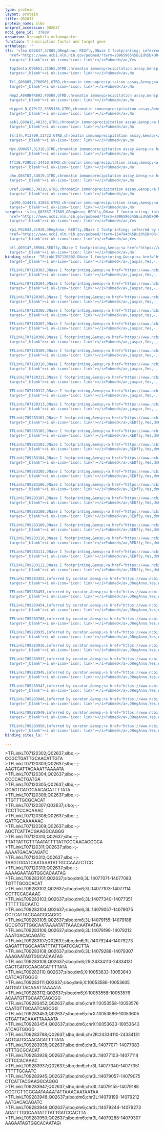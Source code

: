 ```yaml
---
type: protein
layout: protein
title: Q02637
protein_name: slbo
uniprot_accession: Q02637
ncbi_gene_id: '37889'
organism: Drosophila melanogaster
function: transcription factor and target gene
orthologs: ''
tfs: 'slbo,Q02637,37889,ORegAnno; REDfly,DNase I footprinting; inferred by curator,&ensp;<a
  href="https://www.ncbi.nlm.nih.gov/pubmed/?term=20965965%5Buid%5D+OR+26578589%5Buid%5D+OR+1459454%5Buid%5D"
  target="_blank"><i uk-icon="icon: link"></i>Pubmed</a>,Yes

  Top3beta,O96651,31565,GTRD,chromatin immunoprecipitation assay,&ensp;<a href="https://www.ncbi.nlm.nih.gov/pubmed/?term=27924024%5Buid%5D"
  target="_blank"><i uk-icon="icon: link"></i>Pubmed</a>,No

  Trl,Q08605,2768981,GTRD,chromatin immunoprecipitation assay,&ensp;<a href="https://www.ncbi.nlm.nih.gov/pubmed/?term=27924024%5Buid%5D"
  target="_blank"><i uk-icon="icon: link"></i>Pubmed</a>,No

  Nep2,A0A0B4K692,40588,GTRD,chromatin immunoprecipitation assay,&ensp;<a href="https://www.ncbi.nlm.nih.gov/pubmed/?term=27924024%5Buid%5D"
  target="_blank"><i uk-icon="icon: link"></i>Pubmed</a>,No

  Nipped-B,Q7PLI2,3355136,GTRD,chromatin immunoprecipitation assay,&ensp;<a href="https://www.ncbi.nlm.nih.gov/pubmed/?term=27924024%5Buid%5D"
  target="_blank"><i uk-icon="icon: link"></i>Pubmed</a>,No

  ash1,Q9VW15,40133,GTRD,chromatin immunoprecipitation assay,&ensp;<a href="https://www.ncbi.nlm.nih.gov/pubmed/?term=27924024%5Buid%5D"
  target="_blank"><i uk-icon="icon: link"></i>Pubmed</a>,No

  fs(1)h,P13709,31722,GTRD,chromatin immunoprecipitation assay,&ensp;<a href="https://www.ncbi.nlm.nih.gov/pubmed/?term=27924024%5Buid%5D"
  target="_blank"><i uk-icon="icon: link"></i>Pubmed</a>,No

  Myc,Q9W4S7,31310,GTRD,chromatin immunoprecipitation assay,&ensp;<a href="https://www.ncbi.nlm.nih.gov/pubmed/?term=27924024%5Buid%5D"
  target="_blank"><i uk-icon="icon: link"></i>Pubmed</a>,No

  TfIIB,P29052,34430,GTRD,chromatin immunoprecipitation assay,&ensp;<a href="https://www.ncbi.nlm.nih.gov/pubmed/?term=27924024%5Buid%5D"
  target="_blank"><i uk-icon="icon: link"></i>Pubmed</a>,No

  pho,Q8ST83,43819,GTRD,chromatin immunoprecipitation assay,&ensp;<a href="https://www.ncbi.nlm.nih.gov/pubmed/?term=27924024%5Buid%5D"
  target="_blank"><i uk-icon="icon: link"></i>Pubmed</a>,No

  Dref,Q94883,34328,GTRD,chromatin immunoprecipitation assay,&ensp;<a href="https://www.ncbi.nlm.nih.gov/pubmed/?term=27924024%5Buid%5D"
  target="_blank"><i uk-icon="icon: link"></i>Pubmed</a>,No

  Cp190,Q24478,41848,GTRD,chromatin immunoprecipitation assay,&ensp;<a href="https://www.ncbi.nlm.nih.gov/pubmed/?term=27924024%5Buid%5D"
  target="_blank"><i uk-icon="icon: link"></i>Pubmed</a>,No'
targets: 'slbo,Q02637,37889,ORegAnno; REDfly,DNase I footprinting; inferred by curator,&ensp;<a
  href="https://www.ncbi.nlm.nih.gov/pubmed/?term=20965965%5Buid%5D+OR+26578589%5Buid%5D+OR+1459454%5Buid%5D"
  target="_blank"><i uk-icon="icon: link"></i>Pubmed</a>,Yes

  Yp1,P02843,31939,ORegAnno; REDfly,DNase I footprinting; inferred by curator,&ensp;<a
  href="https://www.ncbi.nlm.nih.gov/pubmed/?term=1547943%5Buid%5D+OR+7720712%5Buid%5D+OR+26578589%5Buid%5D+OR+20965965%5Buid%5D"
  target="_blank"><i uk-icon="icon: link"></i>Pubmed</a>,Yes

  btl,Q09147,39564,REDfly,DNase I footprinting,&ensp;<a href="https://www.ncbi.nlm.nih.gov/pubmed/?term=20965965%5Buid%5D+OR+7671793%5Buid%5D"
  target="_blank"><i uk-icon="icon: link"></i>Pubmed</a>,No'
binding_sites: 'TFLinkLT07120302,DNase I footprinting,&ensp;<a href="https://www.ncbi.nlm.nih.gov/pubmed/?term=15572468%5Buid%5D"
  target="_blank"><i uk-icon="icon: link"></i>Pubmed</a>,jaspar,Yes,-,-,-,-,-

  TFLinkLT07120303,DNase I footprinting,&ensp;<a href="https://www.ncbi.nlm.nih.gov/pubmed/?term=15572468%5Buid%5D"
  target="_blank"><i uk-icon="icon: link"></i>Pubmed</a>,jaspar,Yes,-,-,-,-,-

  TFLinkLT07120304,DNase I footprinting,&ensp;<a href="https://www.ncbi.nlm.nih.gov/pubmed/?term=15572468%5Buid%5D"
  target="_blank"><i uk-icon="icon: link"></i>Pubmed</a>,jaspar,Yes,-,-,-,-,-

  TFLinkLT07120305,DNase I footprinting,&ensp;<a href="https://www.ncbi.nlm.nih.gov/pubmed/?term=15572468%5Buid%5D"
  target="_blank"><i uk-icon="icon: link"></i>Pubmed</a>,jaspar,Yes,-,-,-,-,-

  TFLinkLT07120306,DNase I footprinting,&ensp;<a href="https://www.ncbi.nlm.nih.gov/pubmed/?term=15572468%5Buid%5D"
  target="_blank"><i uk-icon="icon: link"></i>Pubmed</a>,jaspar,Yes,-,-,-,-,-

  TFLinkLT07120307,DNase I footprinting,&ensp;<a href="https://www.ncbi.nlm.nih.gov/pubmed/?term=15572468%5Buid%5D"
  target="_blank"><i uk-icon="icon: link"></i>Pubmed</a>,jaspar,Yes,-,-,-,-,-

  TFLinkLT07120308,DNase I footprinting,&ensp;<a href="https://www.ncbi.nlm.nih.gov/pubmed/?term=15572468%5Buid%5D"
  target="_blank"><i uk-icon="icon: link"></i>Pubmed</a>,jaspar,Yes,-,-,-,-,-

  TFLinkLT07120309,DNase I footprinting,&ensp;<a href="https://www.ncbi.nlm.nih.gov/pubmed/?term=15572468%5Buid%5D"
  target="_blank"><i uk-icon="icon: link"></i>Pubmed</a>,jaspar,Yes,-,-,-,-,-

  TFLinkLT07120310,DNase I footprinting,&ensp;<a href="https://www.ncbi.nlm.nih.gov/pubmed/?term=15572468%5Buid%5D"
  target="_blank"><i uk-icon="icon: link"></i>Pubmed</a>,jaspar,Yes,-,-,-,-,-

  TFLinkLT07120311,DNase I footprinting,&ensp;<a href="https://www.ncbi.nlm.nih.gov/pubmed/?term=15572468%5Buid%5D"
  target="_blank"><i uk-icon="icon: link"></i>Pubmed</a>,jaspar,Yes,-,-,-,-,-

  TFLinkLT07120312,DNase I footprinting,&ensp;<a href="https://www.ncbi.nlm.nih.gov/pubmed/?term=15572468%5Buid%5D"
  target="_blank"><i uk-icon="icon: link"></i>Pubmed</a>,jaspar,Yes,-,-,-,-,-

  TFLinkLT07120313,DNase I footprinting,&ensp;<a href="https://www.ncbi.nlm.nih.gov/pubmed/?term=15572468%5Buid%5D"
  target="_blank"><i uk-icon="icon: link"></i>Pubmed</a>,jaspar,Yes,-,-,-,-,-

  TFLinkLT09283101,DNase I footprinting,&ensp;<a href="https://www.ncbi.nlm.nih.gov/pubmed/?term=7671793;20965965%5Buid%5D"
  target="_blank"><i uk-icon="icon: link"></i>Pubmed</a>,REDfly,Yes,dm6,3L,14077071,14077083,NA

  TFLinkLT09283102,DNase I footprinting,&ensp;<a href="https://www.ncbi.nlm.nih.gov/pubmed/?term=7671793;20965965%5Buid%5D"
  target="_blank"><i uk-icon="icon: link"></i>Pubmed</a>,REDfly,Yes,dm6,3L,14077103,14077114,NA

  TFLinkLT09283103,DNase I footprinting,&ensp;<a href="https://www.ncbi.nlm.nih.gov/pubmed/?term=7671793;20965965%5Buid%5D"
  target="_blank"><i uk-icon="icon: link"></i>Pubmed</a>,REDfly,Yes,dm6,3L,14077340,14077351,NA

  TFLinkLT09283104,DNase I footprinting,&ensp;<a href="https://www.ncbi.nlm.nih.gov/pubmed/?term=7671793;20965965%5Buid%5D"
  target="_blank"><i uk-icon="icon: link"></i>Pubmed</a>,REDfly,Yes,dm6,3L,14079057,14079075,NA

  TFLinkLT09283105,DNase I footprinting,&ensp;<a href="https://www.ncbi.nlm.nih.gov/pubmed/?term=7671793;20965965%5Buid%5D"
  target="_blank"><i uk-icon="icon: link"></i>Pubmed</a>,REDfly,Yes,dm6,3L,14079155,14079188,NA

  TFLinkLT09283106,DNase I footprinting,&ensp;<a href="https://www.ncbi.nlm.nih.gov/pubmed/?term=7671793;20965965%5Buid%5D"
  target="_blank"><i uk-icon="icon: link"></i>Pubmed</a>,REDfly,Yes,dm6,3L,14079199,14079212,NA

  TFLinkLT09283107,DNase I footprinting,&ensp;<a href="https://www.ncbi.nlm.nih.gov/pubmed/?term=7671793;20965965%5Buid%5D"
  target="_blank"><i uk-icon="icon: link"></i>Pubmed</a>,REDfly,Yes,dm6,3L,14079244,14079273,NA

  TFLinkLT09283108,DNase I footprinting,&ensp;<a href="https://www.ncbi.nlm.nih.gov/pubmed/?term=7671793;20965965%5Buid%5D"
  target="_blank"><i uk-icon="icon: link"></i>Pubmed</a>,REDfly,Yes,dm6,3L,14079288,14079307,NA

  TFLinkLT09283109,DNase I footprinting,&ensp;<a href="https://www.ncbi.nlm.nih.gov/pubmed/?term=1459454;20965965%5Buid%5D"
  target="_blank"><i uk-icon="icon: link"></i>Pubmed</a>,REDfly,Yes,dm6,2R,24334110,24334131,NA

  TFLinkLT09283110,DNase I footprinting,&ensp;<a href="https://www.ncbi.nlm.nih.gov/pubmed/?term=1547943;20965965%5Buid%5D"
  target="_blank"><i uk-icon="icon: link"></i>Pubmed</a>,REDfly,Yes,dm6,X,10053633,10053643,NA

  TFLinkLT09283111,DNase I footprinting,&ensp;<a href="https://www.ncbi.nlm.nih.gov/pubmed/?term=1547943;20965965%5Buid%5D"
  target="_blank"><i uk-icon="icon: link"></i>Pubmed</a>,REDfly,Yes,dm6,X,10053586,10053605,NA

  TFLinkLT09283112,DNase I footprinting,&ensp;<a href="https://www.ncbi.nlm.nih.gov/pubmed/?term=7720712;20965965%5Buid%5D"
  target="_blank"><i uk-icon="icon: link"></i>Pubmed</a>,REDfly,Yes,dm6,X,10053558,10053576,NA

  TFLinkLT09283452,inferred by curator,&ensp;<a href="https://www.ncbi.nlm.nih.gov/pubmed/?term=7720712%5Buid%5D"
  target="_blank"><i uk-icon="icon: link"></i>Pubmed</a>,ORegAnno,Yes,dm6,chrX,10053558,10053576,+

  TFLinkLT09283453,inferred by curator,&ensp;<a href="https://www.ncbi.nlm.nih.gov/pubmed/?term=1547943%5Buid%5D"
  target="_blank"><i uk-icon="icon: link"></i>Pubmed</a>,ORegAnno,Yes,dm6,chrX,10053586,10053605,+

  TFLinkLT09283454,inferred by curator,&ensp;<a href="https://www.ncbi.nlm.nih.gov/pubmed/?term=1547943%5Buid%5D"
  target="_blank"><i uk-icon="icon: link"></i>Pubmed</a>,ORegAnno,Yes,dm6,chrX,10053633,10053643,+

  TFLinkLT09283768,inferred by curator,&ensp;<a href="https://www.ncbi.nlm.nih.gov/pubmed/?term=1459454%5Buid%5D"
  target="_blank"><i uk-icon="icon: link"></i>Pubmed</a>,ORegAnno,Yes,dm6,chr2R,24334110,24334131,+

  TFLinkLT09283935,inferred by curator,&ensp;<a href="https://www.ncbi.nlm.nih.gov/pubmed/?term=7671793%5Buid%5D"
  target="_blank"><i uk-icon="icon: link"></i>Pubmed</a>,ORegAnno,Yes,dm6,chr3L,14077071,14077083,+

  TFLinkLT09283936,inferred by curator,&ensp;<a href="https://www.ncbi.nlm.nih.gov/pubmed/?term=7671793%5Buid%5D"
  target="_blank"><i uk-icon="icon: link"></i>Pubmed</a>,ORegAnno,Yes,dm6,chr3L,14077103,14077114,+

  TFLinkLT09283937,inferred by curator,&ensp;<a href="https://www.ncbi.nlm.nih.gov/pubmed/?term=7671793%5Buid%5D"
  target="_blank"><i uk-icon="icon: link"></i>Pubmed</a>,ORegAnno,Yes,dm6,chr3L,14077340,14077351,+

  TFLinkLT09283945,inferred by curator,&ensp;<a href="https://www.ncbi.nlm.nih.gov/pubmed/?term=7671793%5Buid%5D"
  target="_blank"><i uk-icon="icon: link"></i>Pubmed</a>,ORegAnno,Yes,dm6,chr3L,14079057,14079075,+

  TFLinkLT09283947,inferred by curator,&ensp;<a href="https://www.ncbi.nlm.nih.gov/pubmed/?term=7671793%5Buid%5D"
  target="_blank"><i uk-icon="icon: link"></i>Pubmed</a>,ORegAnno,Yes,dm6,chr3L,14079155,14079188,+

  TFLinkLT09283948,inferred by curator,&ensp;<a href="https://www.ncbi.nlm.nih.gov/pubmed/?term=7671793%5Buid%5D"
  target="_blank"><i uk-icon="icon: link"></i>Pubmed</a>,ORegAnno,Yes,dm6,chr3L,14079199,14079212,+

  TFLinkLT09283949,inferred by curator,&ensp;<a href="https://www.ncbi.nlm.nih.gov/pubmed/?term=7671793%5Buid%5D"
  target="_blank"><i uk-icon="icon: link"></i>Pubmed</a>,ORegAnno,Yes,dm6,chr3L,14079244,14079273,+

  TFLinkLT09283950,inferred by curator,&ensp;<a href="https://www.ncbi.nlm.nih.gov/pubmed/?term=7671793%5Buid%5D"
  target="_blank"><i uk-icon="icon: link"></i>Pubmed</a>,ORegAnno,Yes,dm6,chr3L,14079288,14079307,+'
binding_sites_ls: ''

---
```

\>TFLinkLT07120302;Q02637;slbo;-;-\CCGCTGATTGCAACATTGTA\\>TFLinkLT07120303;Q02637;slbo;-;-\AAGTGATTACAAATTAAAATA\\>TFLinkLT07120304;Q02637;slbo;-;-\CCCCACTGATGA\\>TFLinkLT07120305;Q02637;slbo;-;-\GCAGTGATGCAACAGATTTTATA\\>TFLinkLT07120306;Q02637;slbo;-;-\TTGTTTGCGCACAT\\>TFLinkLT07120307;Q02637;slbo;-;-\TCCTTCCACAAAC\\>TFLinkLT07120308;Q02637;slbo;-;-\GATTGCAAAAAAC\\>TFLinkLT07120309;Q02637;slbo;-;-\AGCTCATTACGAAGGCAGGG\\>TFLinkLT07120310;Q02637;slbo;-;-\TTATTATTGTTTAATATTTTATTGCCAACACGGCA\\>TFLinkLT07120311;Q02637;slbo;-;-\AAAATGACACAGATC\\>TFLinkLT07120312;Q02637;slbo;-;-\TAAGTGGATCAATAAATATTGCCAAATCTCC\\>TFLinkLT07120313;Q02637;slbo;-;-\AAAAGAATAGTGGCACAATAG\\>TFLinkLT09283101;Q02637;slbo;dm6;3L:14077071-14077083\TGTTTGCGCACAT\\>TFLinkLT09283102;Q02637;slbo;dm6;3L:14077103-14077114\CCTTCCACAAAC\\>TFLinkLT09283103;Q02637;slbo;dm6;3L:14077340-14077351\TTTTTTGCAATC\\>TFLinkLT09283104;Q02637;slbo;dm6;3L:14079057-14079075\GCTCATTACGAAGGCAGGG\\>TFLinkLT09283105;Q02637;slbo;dm6;3L:14079155-14079188\GCCGTGTTGGCAATAAAATATTAAACAATAATAA\\>TFLinkLT09283106;Q02637;slbo;dm6;3L:14079199-14079212\AAATGACACAGATC\\>TFLinkLT09283107;Q02637;slbo;dm6;3L:14079244-14079273\GAGATTTGGCAATATTTATTGATCCACTTA\\>TFLinkLT09283108;Q02637;slbo;dm6;3L:14079288-14079307\AAAGAATAGTGGCACAATAG\\>TFLinkLT09283109;Q02637;slbo;dm6;2R:24334110-24334131\CAGTGATGCAACAGATTTTATA\\>TFLinkLT09283110;Q02637;slbo;dm6;X:10053633-10053643\CATCAGTGGGG\\>TFLinkLT09283111;Q02637;slbo;dm6;X:10053586-10053605\AGTGATTACAAATTAAAATA\\>TFLinkLT09283112;Q02637;slbo;dm6;X:10053558-10053576\ACAATGTTGCAATCAGCGG\\>TFLinkLT09283452;Q02637;slbo;dm6;chrX:10053558-10053576\CAATGTTGCAATCAGCGG\\>TFLinkLT09283453;Q02637;slbo;dm6;chrX:10053586-10053605\GTGATTACAAATTAAAATA\\>TFLinkLT09283454;Q02637;slbo;dm6;chrX:10053633-10053643\ATCAGTGGGG\\>TFLinkLT09283768;Q02637;slbo;dm6;chr2R:24334110-24334131\AGTGATGCAACAGATTTTATA\\>TFLinkLT09283935;Q02637;slbo;dm6;chr3L:14077071-14077083\GTTTGCGCACAT\\>TFLinkLT09283936;Q02637;slbo;dm6;chr3L:14077103-14077114\CTTCCACAAAC\\>TFLinkLT09283937;Q02637;slbo;dm6;chr3L:14077340-14077351\TTTTTGCAATC\\>TFLinkLT09283945;Q02637;slbo;dm6;chr3L:14079057-14079075\CTCATTACGAAGGCAGGG\\>TFLinkLT09283947;Q02637;slbo;dm6;chr3L:14079155-14079188\CCGTGTTGGCAATAAAATATTAAACAATAATAA\\>TFLinkLT09283948;Q02637;slbo;dm6;chr3L:14079199-14079212\AATGACACAGATC\\>TFLinkLT09283949;Q02637;slbo;dm6;chr3L:14079244-14079273\AGATTTGGCAATATTTATTGATCCACTTA\\>TFLinkLT09283950;Q02637;slbo;dm6;chr3L:14079288-14079307\AAGAATAGTGGCACAATAG\
